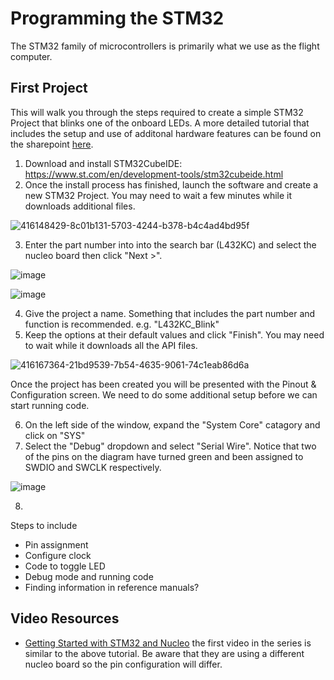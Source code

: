 # Programming the STM32
The STM32 family of microcontrollers is primarily what we use as the flight computer. 

## First Project 
This will walk you through the steps required to create a simple STM32 Project that blinks one of the onboard LEDs. A more detailed tutorial that includes the setup and use of additonal hardware features can be found on the sharepoint [here]().  
1. Download and install STM32CubeIDE: https://www.st.com/en/development-tools/stm32cubeide.html
2. Once the install process has finished, launch the software and create a new STM32 Project. You may need to wait a few minutes while it downloads additional files.

![416148429-8c01b131-5703-4244-b378-b4c4ad4bd95f](https://github.com/user-attachments/assets/c74385df-d6e5-4fb9-97da-23ff34e397a1)

3. Enter the part number into into the search bar (L432KC) and select the nucleo board then click "Next >".

![image](https://github.com/user-attachments/assets/9a8dc436-9441-4a8a-b14f-9fb5a5db6107)

![image](https://github.com/user-attachments/assets/ba0da2a9-aec2-4de3-8cde-e519f5ae7eea)

4. Give the project a name. Something that includes the part number and function is recommended. e.g. "L432KC_Blink"
5. Keep the options at their default values and click "Finish". You may need to wait while it downloads all the API files. 

![416167364-21bd9539-7b54-4635-9061-74c1eab86d6a](https://github.com/user-attachments/assets/1c9704e3-4274-421e-9ce5-6a1d422aaa3f)

Once the project has been created you will be presented with the Pinout & Configuration screen. We need to do some additional setup before we can start running code. 

6. On the left side of the window, expand the "System Core" catagory and click on "SYS"
7. Select the "Debug" dropdown and select "Serial Wire". Notice that two of the pins on the diagram have turned green and been assigned to SWDIO and SWCLK respectively.

![image](https://github.com/user-attachments/assets/2cefb839-2d18-4671-aacd-abe89a490e17)

8. 

Steps to include
- Pin assignment 
- Configure clock 
- Code to toggle LED
- Debug mode and running code
- Finding information in reference manuals?  

## Video Resources
- [Getting Started with STM32 and Nucleo](https://youtube.com/playlist?list=PLEBQazB0HUyRYuzfi4clXsKUSgorErmBv&si=6eI9FrAluDvCqMZy) the first video in the series is similar to the above tutorial. Be aware that they are using a different nucleo board so the pin configuration will differ.
